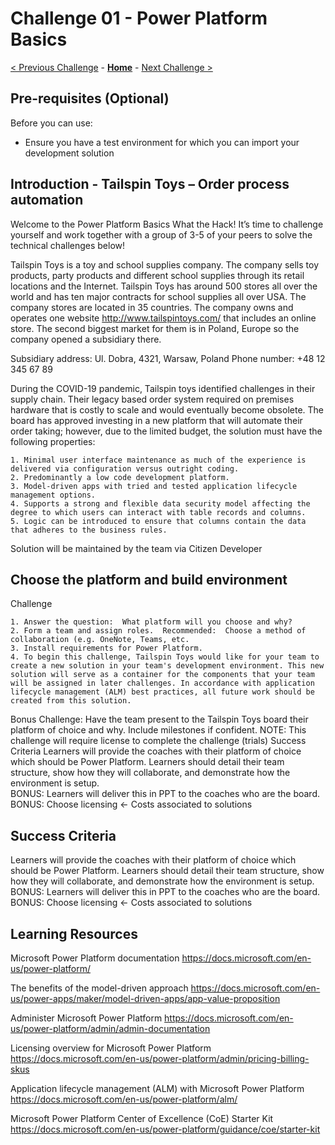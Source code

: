 # Challenge 01 - Power Platform Basics

[< Previous Challenge](./Challenge-00.md) - **[Home](../README.md)** - [Next Challenge >](./Challenge-02.md)


## Pre-requisites (Optional)

Before you can use:
  - Ensure you have a test environment for which you can import your development solution


## Introduction - Tailspin Toys – Order process automation

Welcome to the Power Platform Basics What the Hack!  It’s time to challenge yourself and work together with a group of 3-5 of your peers to solve the technical challenges below!

Tailspin Toys is a toy and school supplies company. The company sells toy products, party products and different school supplies through its retail locations and the Internet. Tailspin Toys has around 500 stores all over the world and has ten major contracts for school supplies all over USA. The company stores are located in 35 countries. The company owns and operates one website http://www.tailspintoys.com/ that includes an online store. The second biggest market for them is in Poland, Europe so the company opened a subsidiary there.

Subsidiary address: Ul. Dobra, 4321, Warsaw, Poland
Phone number: +48 12 345 67 89
 
During the COVID-19 pandemic, Tailspin toys identified challenges in their supply chain.  Their legacy based order system required on premises hardware that is costly to scale and would eventually become obsolete.  The board has approved investing in a new platform that will automate their order taking; however, due to the limited budget, the solution must have the following properties:
 
	1. Minimal user interface maintenance as much of the experience is delivered via configuration versus outright coding.
	2. Predominantly a low code development platform.
	3. Model-driven apps with tried and tested application lifecycle management options.
	4. Supports a strong and flexible data security model affecting the degree to which users can interact with table records and columns. 
	5. Logic can be introduced to ensure that columns contain the data that adheres to the business rules.
Solution will be maintained by the team via Citizen Developer


## Choose the platform and build environment

Challenge
  
	1. Answer the question:  What platform will you choose and why?
	2. Form a team and assign roles.  Recommended:  Choose a method of collaboration (e.g. OneNote, Teams, etc.
	3. Install requirements for Power Platform.
	4. To begin this challenge, Tailspin Toys would like for your team to create a new solution in your team's development environment. This new solution will serve as a container for the components that your team will be assigned in later challenges. In accordance with application lifecycle management (ALM) best practices, all future work should be created from this solution.
Bonus Challenge: Have the team present to the Tailspin Toys board their platform of choice and why.  Include milestones if confident.
NOTE: This challenge will require license to complete the challenge (trials)
Success Criteria
Learners will provide the coaches with their platform of choice which should be Power Platform.  Learners should detail their team structure, show how they will collaborate, and demonstrate how the environment is setup.   
BONUS:  Learners will deliver this in PPT to the coaches who are the board.
BONUS:  Choose licensing <- Costs associated to solutions


## Success Criteria

Learners will provide the coaches with their platform of choice which should be Power Platform.  Learners should detail their team structure, show how they will collaborate, and demonstrate how the environment is setup.   
BONUS:  Learners will deliver this in PPT to the coaches who are the board.
BONUS:  Choose licensing <- Costs associated to solutions

## Learning Resources

Microsoft Power Platform documentation 
https://docs.microsoft.com/en-us/power-platform/
 
The benefits of the model-driven approach 
https://docs.microsoft.com/en-us/power-apps/maker/model-driven-apps/app-value-proposition
 
Administer Microsoft Power Platform 
https://docs.microsoft.com/en-us/power-platform/admin/admin-documentation
 
Licensing overview for Microsoft Power Platform 
https://docs.microsoft.com/en-us/power-platform/admin/pricing-billing-skus
 
Application lifecycle management (ALM) with Microsoft Power Platform 
https://docs.microsoft.com/en-us/power-platform/alm/
 
Microsoft Power Platform Center of Excellence (CoE) Starter Kit 
https://docs.microsoft.com/en-us/power-platform/guidance/coe/starter-kit 



